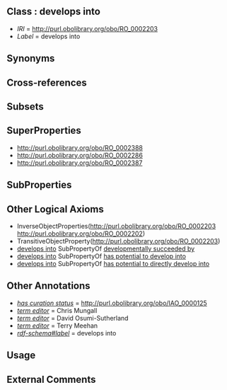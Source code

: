 
## Class : develops into

 * *IRI* = http://purl.obolibrary.org/obo/RO_0002203
 * *Label* = develops into

## Synonyms


## Cross-references


## Subsets


## SuperProperties

 * <http://purl.obolibrary.org/obo/RO_0002388>
 * <http://purl.obolibrary.org/obo/RO_0002286>
 * <http://purl.obolibrary.org/obo/RO_0002387>

## SubProperties


## Other Logical Axioms

 * InverseObjectProperties(<http://purl.obolibrary.org/obo/RO_0002203> <http://purl.obolibrary.org/obo/RO_0002202>)
 * TransitiveObjectProperty(<http://purl.obolibrary.org/obo/RO_0002203>)
 * [develops into](../../RO/03/RO_0002203.md) SubPropertyOf [developmentally succeeded by](../../RO/86/RO_0002286.md)
 * [develops into](../../RO/03/RO_0002203.md) SubPropertyOf [has potential to develop into](../../RO/87/RO_0002387.md)
 * [develops into](../../RO/03/RO_0002203.md) SubPropertyOf [has potential to directly develop into](../../RO/88/RO_0002388.md)

## Other Annotations

 * *[has curation status](../../IAO/14/IAO_0000114.md)* = http://purl.obolibrary.org/obo/IAO_0000125
 * *[term editor](../../IAO/17/IAO_0000117.md)* = Chris Mungall
 * *[term editor](../../IAO/17/IAO_0000117.md)* = David Osumi-Sutherland
 * *[term editor](../../IAO/17/IAO_0000117.md)* = Terry Meehan
 * *[rdf-schema#label](../../el/rdf-schema#label.md)* = develops into

## Usage


## External Comments

